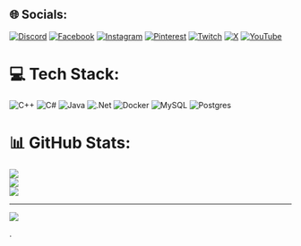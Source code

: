 
## 🌐 Socials:
[![Discord](https://img.shields.io/badge/Discord-%237289DA.svg?logo=discord&logoColor=white)](https://discord.gg/boyjayy) [![Facebook](https://img.shields.io/badge/Facebook-%231877F2.svg?logo=Facebook&logoColor=white)](https://facebook.com/BoyJayy) [![Instagram](https://img.shields.io/badge/Instagram-%23E4405F.svg?logo=Instagram&logoColor=white)](https://instagram.com/boyjayyyyy) [![Pinterest](https://img.shields.io/badge/Pinterest-%23E60023.svg?logo=Pinterest&logoColor=white)](https://pinterest.com/BoyJayy) [![Twitch](https://img.shields.io/badge/Twitch-%239146FF.svg?logo=Twitch&logoColor=white)](https://twitch.tv/boyjayy) [![X](https://img.shields.io/badge/X-black.svg?logo=X&logoColor=white)](https://x.com/BoyJayy1) [![YouTube](https://img.shields.io/badge/YouTube-%23FF0000.svg?logo=YouTube&logoColor=white)](https://youtube.com/@boyjay5799) 

# 💻 Tech Stack:
![C++](https://img.shields.io/badge/c++-%2300599C.svg?style=flat&logo=c%2B%2B&logoColor=white) ![C#](https://img.shields.io/badge/c%23-%23239120.svg?style=flat&logo=csharp&logoColor=white) ![Java](https://img.shields.io/badge/java-%23ED8B00.svg?style=flat&logo=openjdk&logoColor=white) ![.Net](https://img.shields.io/badge/.NET-5C2D91?style=flat&logo=.net&logoColor=white) ![Docker](https://img.shields.io/badge/docker-%230db7ed.svg?style=flat&logo=docker&logoColor=white) ![MySQL](https://img.shields.io/badge/mysql-%2300000f.svg?style=flat&logo=mysql&logoColor=white) ![Postgres](https://img.shields.io/badge/postgres-%23316192.svg?style=flat&logo=postgresql&logoColor=white)
# 📊 GitHub Stats:
![](https://github-readme-stats.vercel.app/api?username=BoyJayy&theme=radical&hide_border=false&include_all_commits=true&count_private=true)<br/>
![](https://github-readme-streak-stats.herokuapp.com/?user=BoyJayy&theme=radical&hide_border=false)<br/>
![](https://github-readme-stats.vercel.app/api/top-langs/?username=BoyJayy&theme=radical&hide_border=false&include_all_commits=true&count_private=true&layout=compact)

---
[![](https://visitcount.itsvg.in/api?id=boyjayy&icon=0&color=0)](https://visitcount.itsvg.in)

<!-- Proudly created with GPRM ( https://gprm.itsvg.in ) -->
.

